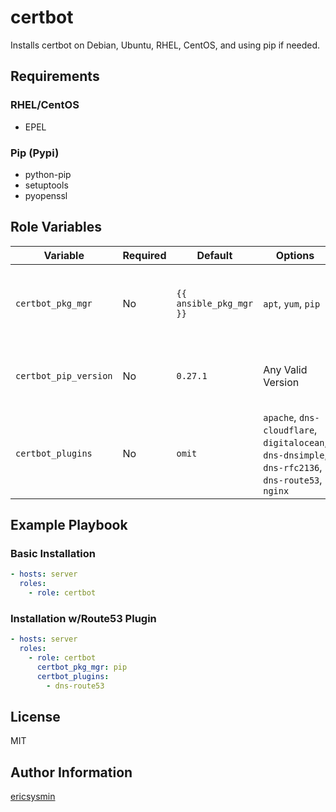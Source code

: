 # certbot

Installs certbot on Debian, Ubuntu, RHEL, CentOS, and using pip if needed.

## Requirements

### RHEL/CentOS

- EPEL

### Pip (Pypi)

- python-pip
- setuptools
- pyopenssl

## Role Variables

| Variable              | Required | Default                 | Options                                                                                           | Comments                                                   |
| --------------------- | -------- | ----------------------- | ------------------------------------------------------------------------------------------------- | ---------------------------------------------------------- |
| `certbot_pkg_mgr`     | No       | `{{ ansible_pkg_mgr }}` | `apt`, `yum`, `pip`                                                                               | The package manager used to install certbot                |
| `certbot_pip_version` | No       | `0.27.1`                | Any Valid Version                                                                                 | The version of the certbot pip packages                    |
| `certbot_plugins`     | No       | `omit`                  | `apache`, `dns-cloudflare`, `digitalocean`, `dns-dnsimple`, `dns-rfc2136`, `dns-route53`, `nginx` | Specified as a list allows installation of certbot plugins |

## Example Playbook

### Basic Installation

```yaml
- hosts: server
  roles:
    - role: certbot
```

### Installation w/Route53 Plugin

```yaml
- hosts: server
  roles:
    - role: certbot
      certbot_pkg_mgr: pip
      certbot_plugins:
        - dns-route53
```

## License

MIT

## Author Information

[ericsysmin](https://ericsysmin.com)
